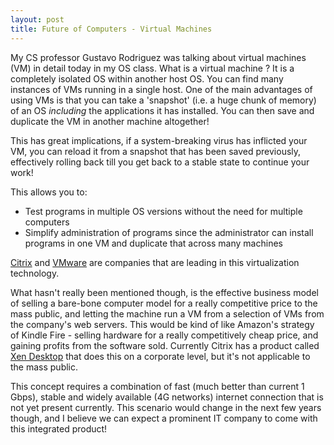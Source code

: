 ```yaml
---
layout: post
title: Future of Computers - Virtual Machines
---
```


<p>
	My CS professor Gustavo Rodriguez was talking about virtual machines (VM) in detail today in my OS class. What is a virtual machine ? It is a completely isolated OS within another host OS. You can find many instances of VMs running in a single host. One of the main advantages of using VMs is that you can take a 'snapshot' (i.e. a huge chunk of memory) of an OS <i>including</i> the applications it has installed. You can then save and duplicate the VM in another machine altogether!
</p>
<p>
	This has great implications, if a system-breaking virus has inflicted your VM, you can reload it from a snapshot that has been saved previously, effectively rolling back till you get back to a stable state to continue your work!
</p>
<p>
	This allows you to:
</p>
<ul>
	<li>Test programs in multiple OS versions without the need for multiple computers</li>
	<li>Simplify administration of programs since the administrator can install programs in one VM and duplicate that across many machines</li>
</ul>
<p>
	<a href="http://www.citrix.com/" target="_blank">Citrix</a> and <a href="http://www.vmware.com/" target="_blank">VMware</a> are companies that are leading in this virtualization technology.
</p>
<p>
	What hasn't really been mentioned though, is the effective business model of selling a bare-bone computer model for a really competitive price to the mass public, and letting the machine run a VM from a selection of VMs from the company's web servers. This would be kind of like Amazon's strategy of Kindle Fire - selling hardware for a really competitively cheap price, and gaining profits from the software sold. Currently Citrix has a product called <a href="http://www.citrix.com/xendesktop/overview" target="_blank">Xen Desktop</a> that does this on a corporate level, but it's not applicable to the mass public.
</p>
<p>
	This concept requires a combination of fast (much better than current 1 Gbps), stable and widely available (4G networks) internet connection that is not yet present currently. This scenario would change in the next few years though, and I believe we can expect a prominent IT company to come with this integrated product!
</p>